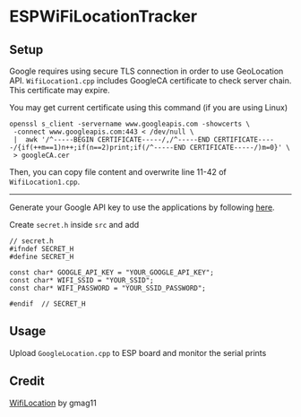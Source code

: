# ESPWiFiLocationTracker

## Setup

Google requires using secure TLS connection in order to use GeoLocation API. `WifiLocation1.cpp` includes GoogleCA certificate to check server chain. This certificate may expire.

You may get current certificate using this command (if you are using Linux)

```
openssl s_client -servername www.googleapis.com -showcerts \
 -connect www.googleapis.com:443 < /dev/null \
 |  awk '/^-----BEGIN CERTIFICATE-----/,/^-----END CERTIFICATE-----/{if(++m==1)n++;if(n==2)print;if(/^-----END CERTIFICATE-----/)m=0}' \
 > googleCA.cer
```

Then, you can copy file content and overwrite line 11-42 of `WifiLocation1.cpp`.

---

Generate your Google API key to use the applications by following [here](https://developers.google.com/maps/documentation/geolocation/get-api-key).

Create `secret.h` inside `src` and add

```
// secret.h
#ifndef SECRET_H
#define SECRET_H

const char* GOOGLE_API_KEY = "YOUR_GOOGLE_API_KEY";
const char* WIFI_SSID = "YOUR_SSID";
const char* WIFI_PASSWORD = "YOUR_SSID_PASSWORD";

#endif  // SECRET_H
```

## Usage

Upload `GoogleLocation.cpp` to ESP board and monitor the serial prints

## Credit

[WifiLocation](https://github.com/gmag11/WifiLocation) by gmag11
